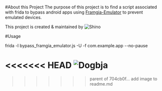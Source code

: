 #About this Project
The purpose of this project is to find a script associated with frida to bypass android apps using [Framgia-Emulator](https://github.com/framgia/android-emulator-detector/) to prevent emulated devices.

This project is created & maintained by ![Shino](https://www.facebook.com/shino.shin0bi)

#Usage

frida -l bypass_framgia_emulator.js -U -f com.example.app --no-pause

<<<<<<< HEAD
![Dogbja](https://github.com/motconvoi/test/blob/master/gith.jpg)
=======
>>>>>>> parent of 704cb0f... add image to readme.md
